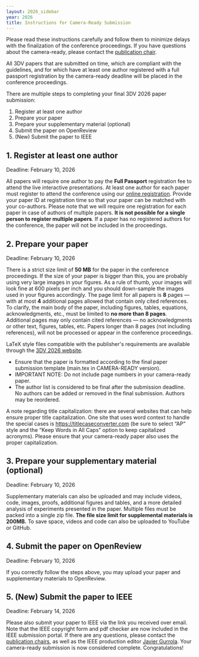 ```yaml
---
layout: 2026_sidebar
year: 2026
title: Instructions for Camera-Ready Submission
---
```


Please read these instructions carefully and follow them to minimize delays with the finalization of the conference proceedings.
If you have questions about the camera-ready, please contact the <a href="mailto:3dv25pubchair@googlegroups.com">publication chair</a>. 

All 3DV papers that are submitted on time, which are compliant with the guidelines, and for which have at least one author registered with a full passport registration by the camera-ready deadline will be placed in the conference proceedings.

There are multiple steps to completing your final 3DV 2026 paper submission:

<ol>
 <li>Register at least one author</li>
 <li>Prepare your paper</li>
 <li>Prepare your supplementary material (optional)</li>
 <li>Submit the paper on OpenReview</li>
 <li>(New) Submit the paper to IEEE</li>
</ol>

<h2>1. Register at least one author</h2>

Deadline: February 10, 2026

All papers will require one author to pay the <b>Full Passport</b> registration fee to attend the live interactive presentations.
At least one author for each paper must register to attend the conference using our <a href="https://3dvconf.github.io/2026/registration/">online registration</a>.
Provide your paper ID at registration time so that your paper can be matched with your co-authors.
Please note that we will require one registration for each paper in case of authors of multiple papers.
<b>It is not possible for a single person to register multiple papers</b>.
If a paper has no registered authors for the conference, the paper will not be included in the proceedings.

<h2>2. Prepare your paper</h2>

Deadline: February 10, 2026

There is a strict size limit of <b>50 MB</b> for the paper in the conference proceedings. If the size of your paper is bigger than this, you are probably using very large images in your figures. As a rule of thumb, your images will look fine at 600 pixels per inch and you should down-sample the images used in your figures accordingly. 
The page limit for all papers is <b>8</b> pages — with at most <b>4</b> additional pages allowed that contain only cited references.
To clarify, the main body of the paper, including figures, tables, equations, acknowledgments, etc., must be limited to <b>no more than 8 pages</b>. Additional pages may only contain cited references — no acknowledgments or other text, figures, tables, etc. Papers longer than 8 pages (not including references), will not be processed or appear in the conference proceedings.

LaTeX style files compatible with the publisher's requirements are available through the <a href="https://3dvconf.github.io/2026/author-guidelines/">3DV 2026 website</a>.

<ul>
<li>Ensure that the paper is formatted according to the final paper submission template (main.tex in CAMERA-READY version).</li>
<li>IMPORTANT NOTE: Do not include page numbers in your camera-ready paper. </li>
<li>The author list is considered to be final after the submission deadline. No authors can be added or removed in the final submission. Authors may be reordered.</li>
</ul>

A note regarding title capitalization: there are several websites that can help ensure proper title capitalization. One site that uses word context to handle the special cases is <a href="https://titlecaseconverter.com/">https://titlecaseconverter.com</a> (be sure to select “AP” style and the “Keep Words in All Caps” option to keep capitalized acronyms). Please ensure that your camera-ready paper also uses the proper capitalization.

<h2>3. Prepare your supplementary material (optional)</h2>

Deadline: February 10, 2026

Supplementary materials can also be uploaded and may include videos, code, images, proofs, additional figures and tables, and a more detailed analysis of experiments presented in the paper. Multiple files must be packed into a single zip file. <b>The file size limit for supplemental materials is 200MB.</b> To save space, videos and code can also be uploaded to YouTube or GitHub.


<h2>4. Submit the paper on OpenReview</h2>

Deadline: February 10, 2026

If you correctly follow the steps above, you may upload your paper and supplementary materials to OpenReview.

<h2>5. (New) Submit the paper to IEEE</h2>

Deadline: February 14, 2026

Please also submit your paper to IEEE via the link you received over email. Note that the IEEE copyright form and pdf checker are now included in the IEEE submission portal. If there are any questions, please contact the <a href="mailto:3dv25pubchair@googlegroups.com">publication chairs</a>, as well as the IEEE production editor <a href="mailto:jgurrola625@gmail.com">Javier Gurrola</a>. Your camera-ready submission is now considered complete. Congratulations!
